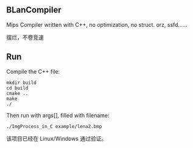 ## BLanCompiler

Mips Compiler written with C++, no optimization, no struct. orz, ssfd......

摆烂，不卷竞速



## Run

Compile the C++ file:

```
mkdir build
cd build
cmake ..
make
./
```

Then run with args[], filled with filename:

```
./ImgProcess_in_C example/lena2.bmp
```

该项目已经在 Linux/Windows 通过验证。